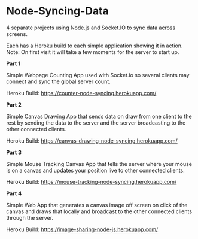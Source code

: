 # Node-Syncing-Data
4 separate projects using Node.js and Socket.IO to sync data across screens.

Each has a Heroku build to each simple application showing it in action. Note: On first visit it will take a few moments for the server to start up.

<b>Part 1</b>

Simple Webpage Counting App used with Socket.io so several clients may connect and sync the global server count.

Heroku Build: https://counter-node-syncing.herokuapp.com/

<b>Part 2</b>

Simple Canvas Drawing App that sends data on draw from one client to the rest by sending the data to the server and the server 
broadcasting to the other connected clients.

Heroku Build: https://canvas-drawing-node-syncing.herokuapp.com/

<b>Part 3</b>

Simple Mouse Tracking Canvas App that tells the server where your mouse is on a canvas and updates your position live to other
connected clients.

Heroku Build: https://mouse-tracking-node-syncing.herokuapp.com/

<b>Part 4</b>

Simple Web App that generates a canvas image off screen on click of the canvas and draws that locally and broadcast to the other connected clients through the server. 

Heroku Build: https://image-sharing-node-js.herokuapp.com/

